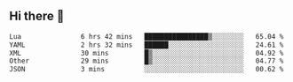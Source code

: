 ## Hi there 👋
<!--START_SECTION:waka-->

```txt
Lua               6 hrs 42 mins   ████████████████▒░░░░░░░░   65.04 %
YAML              2 hrs 32 mins   ██████░░░░░░░░░░░░░░░░░░░   24.61 %
XML               30 mins         █▒░░░░░░░░░░░░░░░░░░░░░░░   04.92 %
Other             29 mins         █▒░░░░░░░░░░░░░░░░░░░░░░░   04.77 %
JSON              3 mins          ░░░░░░░░░░░░░░░░░░░░░░░░░   00.62 %
```

<!--END_SECTION:waka-->
